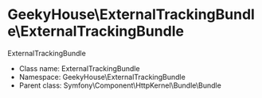 GeekyHouse\ExternalTrackingBundle\ExternalTrackingBundle
===============

ExternalTrackingBundle




* Class name: ExternalTrackingBundle
* Namespace: GeekyHouse\ExternalTrackingBundle
* Parent class: Symfony\Component\HttpKernel\Bundle\Bundle








